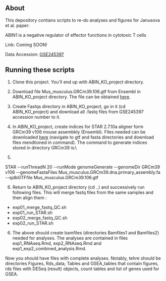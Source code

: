 ## About

This depository contians scripts to re-do analyses and figures for Janusova et al. paper: 

ABIN1 is a negative regulator of effector functions in cytotoxic T cells

Link: Coming SOON!

Data Accession: [GSE245397](https://www.ncbi.nlm.nih.gov/geo/query/acc.cgi?&acc=GSE245397)

## Running these scripts

1. Clone this project. You'll end up with ABIN_KO_project directory.

2. Download file Mus_musculus.GRCm39.106.gtf from Ensembl in ABIN_KO_project directory. The file can be obtained [here](https://ftp.ensembl.org/pub/release-106/gtf/mus_musculus/Mus_musculus.GRCm39.106.gtf.gz). 

3. Create Fastqs directory in ABIN_KO_project, go in it (cd ABIN_KO_project) and download all .fastq files from GSE245397 accession number to it.

4. In ABIN_KO_project, create indices for STAR 2.7.10a aligner form GRCm39 v106 mouse assembkly (Ensembl). Files needed can be downloaded [here](https://ftp.ensembl.org/pub/release-106/) (navigate to gtf and fasta directories and download files mendtioned in command). The command to generate indices stored in directory GRCm39 is:\
5. 
 STAR --runThreadN 20 --runMode genomeGenerate --genomeDir GRCm39 v106 --genomeFastaFiles Mus_musculus.GRCm39.dna.primary_assembly.fa --sjdbGTFfile Mus_musculus.GRCm39.106.gtf

6. Return to ABIN_KO_project directory (cd ..) and successively run following files. This will merge fastq files from the same samples and then align them :

* exp01_merge_fastq_QC.sh
* exp01_run_STAR.sh
* exp02_merge_fastq_QC.sh
* exp02_run_STAR.sh

6. The above should create bamfiles (directories Bamfiles1 and Bamfiles2) needed for analyses. The analyses are contained in files exp1_RNAseq.Rmd, exp2_RNAseq.Rmd and exp1_exp2_combined_analysis.Rmd.

Now you should have files with complete analyses. Notably, tehre should be directories Figures, Rds_data, Tables and GSEA_tables that contain figures, rds files with DESeq (result) objects, count tables and list of genes used for GSEA.

